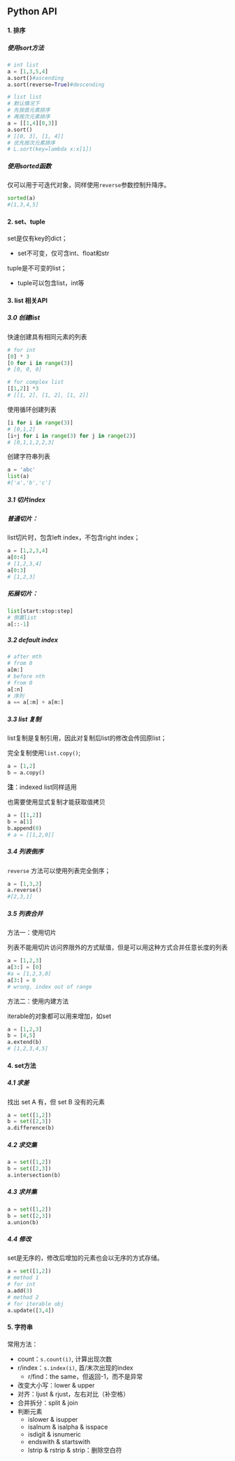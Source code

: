 ## Python API

#### 1. 排序

##### 使用sort方法

```python
# int list
a = [1,3,5,4]
a.sort()#ascending
a.sort(reverse=True)#descending

# list list
# 默认情况下
# 先按首元素排序
# 再按次元素排序
a = [[1,4][0,3]]
a.sort()
# [[0, 3], [1, 4]]
# 优先按次元素排序
# L.sort(key=lambda x:x[1])
```

##### 使用sorted函数

仅可以用于可迭代对象，同样使用`reverse`参数控制升降序。

```python
sorted(a)
#[1,3,4,5]
```

#### 2. set、tuple

set是仅有key的dict；

- set不可变，仅可含int、float和str

tuple是不可变的list；

- tuple可以包含list，int等

#### 3. list 相关API

##### 3.0 创建list

快速创建具有相同元素的列表

```python
# for int
[0] * 3
[0 for i in range(3)]
# [0, 0, 0]

# for complex list
[[1,2]] *3
# [[1, 2], [1, 2], [1, 2]]
```

使用循环创建列表

```python
[i for i in range(3)]
# [0,1,2]
[i+j for i in range(3) for j in range(2)]
# [0,1,1,2,2,3]
```

创建字符串列表

```python
a = 'abc'
list(a)
#['a','b','c']
```

##### 3.1 切片index

##### 普通切片：

list切片时，包含left index，不包含right index；

```python
a = [1,2,3,4]
a[0:4]
# [1,2,3,4]
a[0:3]
# [1,2,3]
```

##### 拓展切片：

```python
list[start:stop:step]
# 倒置list
a[::-1]
```

##### 3.2 default index

```python
# after mth
# from 0
a[m:]
# before nth
# from 0
a[:n]
# 序列
a == a[:m] + a[m:]
```

##### 3.3 list 复制

list复制是复制引用，因此对复制后list的修改会传回原list；

完全复制使用`list.copy()`;

```python
a = [1,2]
b = a.copy()
```

**注**：indexed list同样适用

也需要使用显式复制才能获取值拷贝

```python
a = [[1,2]]
b = a[1]
b.append(0)
# a = [[1,2,0]]
```

##### 3.4 列表倒序

`reverse` 方法可以使用列表完全倒序；

```python
a = [1,3,2]
a.reverse()
#[2,3,1]
```

##### 3.5 列表合并

方法一：使用切片

列表不能用切片访问界限外的方式赋值，但是可以用这种方式合并任意长度的列表

```python
a = [1,2,3]
a[3:] = [0]
#a = [1,2,3,0]
a[3:] = 0
# wrong, index out of range
```

方法二：使用内建方法

iterable的对象都可以用来增加，如set

```python
a = [1,2,3]
b = [4,5]
a.extend(b)
# [1,2,3,4,5]
```

#### 4. set方法

##### 4.1 求差

找出 set A 有，但 set B 没有的元素

```python
a = set([1,2])
b = set([2,3])
a.difference(b)
```

##### 4.2 求交集

```python
a = set([1,2])
b = set([2,3])
a.intersection(b)
```

##### 4.3 求并集

```python
a = set([1,2])
b = set([2,3])
a.union(b)
```

##### 4.4 修改

set是无序的，修改后增加的元素也会以无序的方式存储。

```python
a = set([1,2])
# method 1
# for int
a.add(3)
# method 2
# for iterable obj
a.update([3,4])
```

#### 5. 字符串

常用方法：

- count：`s.count(i)`, 计算出现次数
- r/index：`s.index(i)`, 首/末次出现的index
  - r/find：the same，但返回-1，而不是异常
- 改变大小写：lower & upper
- 对齐：ljust & rjust，左右对比（补空格）
- 合并拆分：split & join
- 判断元素
  - islower & isupper
  - isalnum & isalpha & isspace
  - isdigit & isnumeric
  - endswith & startswith
  - lstrip & rstrip & strip：删除空白符

